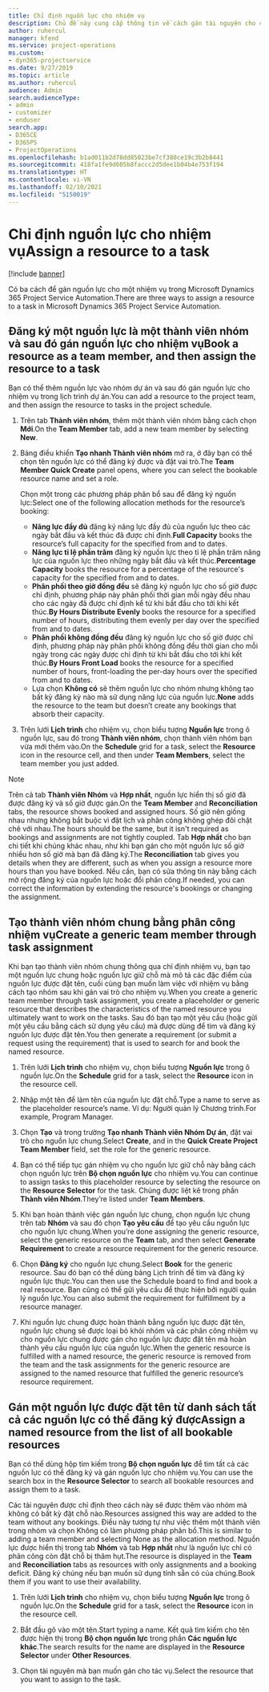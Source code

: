 ```yaml
---
title: Chỉ định nguồn lực cho nhiệm vụ
description: Chủ đề này cung cấp thông tin về cách gán tài nguyên cho công việc.
author: ruhercul
manager: kfend
ms.service: project-operations
ms.custom:
- dyn365-projectservice
ms.date: 9/27/2019
ms.topic: article
ms.author: ruhercul
audience: Admin
search.audienceType:
- admin
- customizer
- enduser
search.app:
- D365CE
- D365PS
- ProjectOperations
ms.openlocfilehash: b1ad011b2d78dd85023be7cf380ce19c3b2b8441
ms.sourcegitcommit: 418fa1fe9d605b8faccc2d5dee1b04b4e753f194
ms.translationtype: HT
ms.contentlocale: vi-VN
ms.lasthandoff: 02/10/2021
ms.locfileid: "5150019"
---
```

# <a name="assign-a-resource-to-a-task"></a><span data-ttu-id="4ad65-103">Chỉ định nguồn lực cho nhiệm vụ</span><span class="sxs-lookup"><span data-stu-id="4ad65-103">Assign a resource to a task</span></span>

[!include [banner](../includes/psa-now-project-operations.md)]

<span data-ttu-id="4ad65-104">Có ba cách để gán nguồn lực cho một nhiệm vụ trong Microsoft Dynamics 365 Project Service Automation.</span><span class="sxs-lookup"><span data-stu-id="4ad65-104">There are three ways to assign a resource to a task in Microsoft Dynamics 365 Project Service Automation.</span></span>

## <a name="book-a-resource-as-a-team-member-and-then-assign-the-resource-to-a-task"></a><span data-ttu-id="4ad65-105">Đăng ký một nguồn lực là một thành viên nhóm và sau đó gán nguồn lực cho nhiệm vụ</span><span class="sxs-lookup"><span data-stu-id="4ad65-105">Book a resource as a team member, and then assign the resource to a task</span></span>

<span data-ttu-id="4ad65-106">Bạn có thể thêm nguồn lực vào nhóm dự án và sau đó gán nguồn lực cho nhiệm vụ trong lịch trình dự án.</span><span class="sxs-lookup"><span data-stu-id="4ad65-106">You can add a resource to the project team, and then assign the resource to tasks in the project schedule.</span></span>

1. <span data-ttu-id="4ad65-107">Trên tab **Thành viên nhóm**, thêm một thành viên nhóm bằng cách chọn **Mới**.</span><span class="sxs-lookup"><span data-stu-id="4ad65-107">On the **Team Member** tab, add a new team member by selecting **New**.</span></span> 

2. <span data-ttu-id="4ad65-108">Bảng điều khiển **Tạo nhanh Thành viên nhóm** mở ra, ở đây bạn có thể chọn tên nguồn lực có thể đăng ký được và đặt vai trò.</span><span class="sxs-lookup"><span data-stu-id="4ad65-108">The **Team Member Quick Create** panel opens, where you can select the bookable resource name and set a role.</span></span> 

    <span data-ttu-id="4ad65-109">Chọn một trong các phương pháp phân bổ sau để đăng ký nguồn lực:</span><span class="sxs-lookup"><span data-stu-id="4ad65-109">Select one of the following allocation methods for the resource’s booking:</span></span>

    - <span data-ttu-id="4ad65-110">**Năng lực đầy đủ** đăng ký năng lực đầy đủ của nguồn lực theo các ngày bắt đầu và kết thúc đã được chỉ định.</span><span class="sxs-lookup"><span data-stu-id="4ad65-110">**Full Capacity** books the resource’s full capacity for the specified from and to dates.</span></span>
    - <span data-ttu-id="4ad65-111">**Năng lực tỉ lệ phần trăm** đăng ký nguồn lực theo tỉ lệ phần trăm năng lực của nguồn lực theo những ngày bắt đầu và kết thúc.</span><span class="sxs-lookup"><span data-stu-id="4ad65-111">**Percentage Capacity** books the resource for a percentage of the resource's capacity for the specified from and to dates.</span></span>
    - <span data-ttu-id="4ad65-112">**Phân phối theo giờ đồng đều** sẽ đăng ký nguồn lực cho số giờ được chỉ định, phương pháp này phân phối thời gian mỗi ngày đều nhau cho các ngày đã được chỉ định kể từ khi bắt đầu cho tới khi kết thúc.</span><span class="sxs-lookup"><span data-stu-id="4ad65-112">**By Hours Distribute Evenly** books the resource for a specified number of hours, distributing them evenly per day over the specified from and to dates.</span></span>
    - <span data-ttu-id="4ad65-113">**Phân phối không đồng đều** đăng ký nguồn lực cho số giờ được chỉ định, phương pháp này phân phối không đồng đều thời gian cho mỗi ngày trong các ngày được chỉ định từ khi bắt đầu cho tới khi kết thúc.</span><span class="sxs-lookup"><span data-stu-id="4ad65-113">**By Hours Front Load** books the resource for a specified number of hours, front-loading the per-day hours over the specified from and to dates.</span></span>
    - <span data-ttu-id="4ad65-114">Lựa chọn **Không có** sẽ thêm nguồn lực cho nhóm nhưng không tạo bất kỳ đăng kỳ nào mà sử dụng năng lực của nguồn lực.</span><span class="sxs-lookup"><span data-stu-id="4ad65-114">**None** adds the resource to the team but doesn’t create any bookings that absorb their capacity.</span></span>

3. <span data-ttu-id="4ad65-115">Trên lưới **Lịch trình** cho nhiệm vụ, chọn biểu tượng **Nguồn lực** trong ô nguồn lực, sau đó trong **Thành viên nhóm**, chọn thành viên nhóm bạn vừa mới thêm vào.</span><span class="sxs-lookup"><span data-stu-id="4ad65-115">On the **Schedule** grid for a task, select the **Resource** icon in the resource cell, and then under **Team Members**, select the team member you just added.</span></span> 

> [!NOTE]
> <span data-ttu-id="4ad65-116">Trên cả tab **Thành viên Nhóm** và **Hợp nhất**, nguồn lực hiển thị số giờ đã được đăng ký và số giờ được gán.</span><span class="sxs-lookup"><span data-stu-id="4ad65-116">On the **Team Member** and **Reconciliation** tabs, the resource shows booked and assigned hours.</span></span> <span data-ttu-id="4ad65-117">Số giờ nên giống nhau nhưng không bắt buộc vì đặt lịch và phân công không ghép đôi chặt chẽ với nhau.</span><span class="sxs-lookup"><span data-stu-id="4ad65-117">The hours should be the same, but it isn't required as bookings and assignments are not tightly coupled.</span></span> <span data-ttu-id="4ad65-118">Tab **Hợp nhất** cho bạn chi tiết khi chúng khác nhau, như khi bạn gán cho một nguồn lực số giờ nhiều hơn số giờ mà bạn đã đăng ký.</span><span class="sxs-lookup"><span data-stu-id="4ad65-118">The **Reconciliation** tab gives you details when they are different, such as when you assign a resource more hours than you have booked.</span></span> <span data-ttu-id="4ad65-119">Nếu cần, bạn có sửa thông tin này bằng cách mở rộng đăng ký của nguồn lực hoặc đổi phân công.</span><span class="sxs-lookup"><span data-stu-id="4ad65-119">If needed, you can correct the information by extending the resource's bookings or changing the assignment.</span></span>

## <a name="create-a-generic-team-member-through-task-assignment"></a><span data-ttu-id="4ad65-120">Tạo thành viên nhóm chung bằng phân công nhiệm vụ</span><span class="sxs-lookup"><span data-stu-id="4ad65-120">Create a generic team member through task assignment</span></span>

<span data-ttu-id="4ad65-121">Khi bạn tạo thành viên nhóm chung thông qua chỉ định nhiệm vụ, bạn tạo một nguồn lực chung hoặc nguồn lực giữ chỗ mà mô tả các đặc điểm của nguồn lực được đặt tên, cuối cùng bạn muốn làm việc với nhiệm vụ bằng cách tạo nhóm sau khi gán vai trò cho nhiệm vụ.</span><span class="sxs-lookup"><span data-stu-id="4ad65-121">When you create a generic team member through task assignment, you create a placeholder or generic resource that describes the characteristics of the named resource you ultimately want to work on the tasks.</span></span> <span data-ttu-id="4ad65-122">Sau đó bạn tạo một yêu cầu (hoặc gửi một yêu cầu bằng cách sử dụng yêu cầu) mà được dùng để tìm và đăng ký nguồn lực được đặt tên.</span><span class="sxs-lookup"><span data-stu-id="4ad65-122">You then generate a requirement (or submit a request using the requirement) that is used to search for and book the named resource.</span></span>

1. <span data-ttu-id="4ad65-123">Trên lưới **Lịch trình** cho nhiệm vụ, chọn biểu tượng **Nguồn lực** trong ô nguồn lực.</span><span class="sxs-lookup"><span data-stu-id="4ad65-123">On the **Schedule** grid for a task, select the **Resource** icon in the resource cell.</span></span>

2. <span data-ttu-id="4ad65-124">Nhập một tên để làm tên của nguồn lực đặt chỗ.</span><span class="sxs-lookup"><span data-stu-id="4ad65-124">Type a name to serve as the placeholder resource’s name.</span></span> <span data-ttu-id="4ad65-125">Ví dụ: Người quản lý Chương trình.</span><span class="sxs-lookup"><span data-stu-id="4ad65-125">For example, Program Manager.</span></span>

3. <span data-ttu-id="4ad65-126">Chọn **Tạo** và trong trường **Tạo nhanh Thành viên Nhóm Dự án**, đặt vai trò cho nguồn lực chung.</span><span class="sxs-lookup"><span data-stu-id="4ad65-126">Select **Create**, and in the **Quick Create Project Team Member** field, set the role for the generic resource.</span></span>

4. <span data-ttu-id="4ad65-127">Bạn có thể tiếp tục gán nhiệm vụ cho nguồn lực giữ chỗ này bằng cách chọn nguồn lực trên **Bộ chọn nguồn lực** cho nhiệm vụ.</span><span class="sxs-lookup"><span data-stu-id="4ad65-127">You can continue to assign tasks to this placeholder resource by selecting the resource on the **Resource Selector** for the task.</span></span> <span data-ttu-id="4ad65-128">Chúng được liệt kê trong phần **Thành viên Nhóm**.</span><span class="sxs-lookup"><span data-stu-id="4ad65-128">They’re listed under **Team Members**.</span></span>

5. <span data-ttu-id="4ad65-129">Khi bạn hoàn thành việc gán nguồn lực chung, chọn nguồn lực chung trên tab **Nhóm** và sau đó chọn **Tạo yêu cầu** để tạo yêu cầu nguồn lực cho nguồn lực chung.</span><span class="sxs-lookup"><span data-stu-id="4ad65-129">When you’re done assigning the generic resource, select the generic resource on the **Team** tab, and then select **Generate Requirement** to create a resource requirement for the generic resource.</span></span>

6. <span data-ttu-id="4ad65-130">Chọn **Đăng ký** cho nguồn lực chung.</span><span class="sxs-lookup"><span data-stu-id="4ad65-130">Select **Book** for the generic resource.</span></span> <span data-ttu-id="4ad65-131">Sau đó bạn có thể dùng bảng Lịch trình để tìm và đăng ký nguồn lực thực.</span><span class="sxs-lookup"><span data-stu-id="4ad65-131">You can then use the Schedule board to find and book a real resource.</span></span> <span data-ttu-id="4ad65-132">Bạn cũng có thể gửi yêu cầu để thực hiện bởi người quản lý nguồn lực.</span><span class="sxs-lookup"><span data-stu-id="4ad65-132">You can also submit the requirement for fulfillment by a resource manager.</span></span>

7. <span data-ttu-id="4ad65-133">Khi nguồn lực chung được hoàn thành bằng nguồn lực được đặt tên, nguồn lực chung sẽ được loại bỏ khỏi nhóm và các phân công nhiệm vụ cho nguồn lực chung được gán cho nguồn lực được đặt tên mà hoàn thành yêu cầu nguồn lực của nguồn lực.</span><span class="sxs-lookup"><span data-stu-id="4ad65-133">When the generic resource is fulfilled with a named resource, the generic resource is removed from the team and the task assignments for the generic resource are assigned to the named resource that fulfilled the generic resource’s resource requirement.</span></span>

## <a name="assign-a-named-resource-from-the-list-of-all-bookable-resources"></a><span data-ttu-id="4ad65-134">Gán một nguồn lực được đặt tên từ danh sách tất cả các nguồn lực có thể đăng ký được</span><span class="sxs-lookup"><span data-stu-id="4ad65-134">Assign a named resource from the list of all bookable resources</span></span>

<span data-ttu-id="4ad65-135">Bạn có thể dùng hộp tìm kiếm trong **Bộ chọn nguồn lực** để tìm tất cả các nguồn lực có thể đăng ký và gán nguồn lực cho nhiệm vụ.</span><span class="sxs-lookup"><span data-stu-id="4ad65-135">You can use the search box in the **Resource Selector** to search all bookable resources and assign them to a task.</span></span>

<span data-ttu-id="4ad65-136">Các tài nguyên được chỉ định theo cách này sẽ được thêm vào nhóm mà không có bất kỳ đặt chỗ nào.</span><span class="sxs-lookup"><span data-stu-id="4ad65-136">Resources assigned this way are added to the team without any bookings.</span></span> <span data-ttu-id="4ad65-137">Điều này tương tự như việc thêm một thành viên trong nhóm và chọn Không có làm phương pháp phân bổ.</span><span class="sxs-lookup"><span data-stu-id="4ad65-137">This is similar to adding a team member and selecting None as the allocation method.</span></span> <span data-ttu-id="4ad65-138">Nguồn lực được hiển thị trong tab **Nhóm** và tab **Hợp nhất** như là nguồn lực chỉ có phân công còn đặt chỗ bị thâm hụt.</span><span class="sxs-lookup"><span data-stu-id="4ad65-138">The resource is displayed in the **Team** and **Reconciliation** tabs as resources with only assignments and a booking deficit.</span></span> <span data-ttu-id="4ad65-139">Đăng ký chúng nếu bạn muốn sử dụng tính sẵn có của chúng.</span><span class="sxs-lookup"><span data-stu-id="4ad65-139">Book them if you want to use their availability.</span></span>

1. <span data-ttu-id="4ad65-140">Trên lưới **Lịch trình** cho nhiệm vụ, chọn biểu tượng **Nguồn lực** trong ô nguồn lực.</span><span class="sxs-lookup"><span data-stu-id="4ad65-140">On the **Schedule** grid for a task, select the **Resource** icon in the resource cell.</span></span>

2. <span data-ttu-id="4ad65-141">Bắt đầu gõ vào một tên.</span><span class="sxs-lookup"><span data-stu-id="4ad65-141">Start typing a name.</span></span> <span data-ttu-id="4ad65-142">Kết quả tìm kiếm cho tên được hiện thị trong **Bộ chọn nguồn lực** trong phần **Các nguồn lực khác**.</span><span class="sxs-lookup"><span data-stu-id="4ad65-142">The search results for the name are displayed in the **Resource Selector** under **Other Resources**.</span></span>

3. <span data-ttu-id="4ad65-143">Chọn tài nguyên mà bạn muốn gán cho tác vụ.</span><span class="sxs-lookup"><span data-stu-id="4ad65-143">Select the resource that you want to assign to the task.</span></span>

